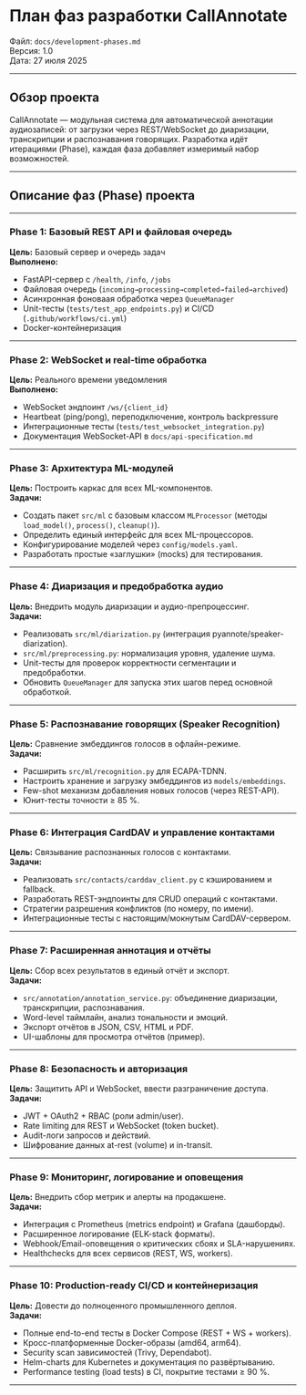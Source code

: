 # План фаз разработки CallAnnotate

Файл: `docs/development-phases.md`  
Версия: 1.0  
Дата: 27 июля 2025  

---

## Обзор проекта

CallAnnotate — модульная система для автоматической аннотации аудиозаписей: от загрузки через REST/WebSocket до диаризации, транскрипции и распознавания говорящих. Разработка идёт итерациями (Phase), каждая фаза добавляет измеримый набор возможностей.

---

## Описание фаз (Phase) проекта

---

### Phase 1: Базовый REST API и файловая очередь
**Цель:** Базовый сервер и очередь задач  
**Выполнено:**
- FastAPI-сервер с `/health`, `/info`, `/jobs`  
- Файловая очередь (`incoming→processing→completed→failed→archived`)  
- Асинхронная фоноваая обработка через `QueueManager`  
- Unit-тесты (`tests/test_app_endpoints.py`) и CI/CD (`.github/workflows/ci.yml`)  
- Docker-контейнеризация  

---

### Phase 2: WebSocket и real-time обработка
**Цель:** Реального времени уведомления  
**Выполнено:**
- WebSocket эндпоинт `/ws/{client_id}`  
- Heartbeat (ping/pong), переподключение, контроль backpressure  
- Интеграционные тесты (`tests/test_websocket_integration.py`)  
- Документация WebSocket-API в `docs/api-specification.md`  

---

### Phase 3: Архитектура ML-модулей  
**Цель:** Построить каркас для всех ML-компонентов.  
**Задачи:**
- Создать пакет `src/ml` с базовым классом `MLProcessor` (методы `load_model()`, `process()`, `cleanup()`).
- Определить единый интерфейс для всех ML-процессоров.
- Конфигурирование моделей через `config/models.yaml`.
- Разработать простые «заглушки» (mocks) для тестирования.

---

### Phase 4: Диаризация и предобработка аудио  
**Цель:** Внедрить модуль диаризации и аудио-препроцессинг.  
**Задачи:**
- Реализовать `src/ml/diarization.py` (интеграция pyannote/speaker-diarization).
- `src/ml/preprocessing.py`: нормализация уровня, удаление шума.
- Unit-тесты для проверок корректности сегментации и предобработки.
- Обновить `QueueManager` для запуска этих шагов перед основной обработкой.

---

### Phase 5: Распознавание говорящих (Speaker Recognition)  
**Цель:** Сравнение эмбеддингов голосов в офлайн-режиме.  
**Задачи:**
- Расширить `src/ml/recognition.py` для ECAPA-TDNN.
- Настроить хранение и загрузку эмбеддингов из `models/embeddings`.
- Few-shot механизм добавления новых голосов (через REST-API).
- Юнит-тесты точности ≥ 85 %.

---

### Phase 6: Интеграция CardDAV и управление контактами  
**Цель:** Связывание распознанных голосов с контактами.  
**Задачи:**
- Реализовать `src/contacts/carddav_client.py` с кэшированием и fallback.
- Разработать REST-эндпоинты для CRUD операций с контактами.
- Стратегии разрешения конфликтов (по номеру, по имени).
- Интеграционные тесты с настоящим/мокнутым CardDAV-сервером.

---

### Phase 7: Расширенная аннотация и отчёты  
**Цель:** Сбор всех результатов в единый отчёт и экспорт.  
**Задачи:**
- `src/annotation/annotation_service.py`: объединение диаризации, транскрипции, распознавания.
- Word-level таймлайн, анализ тональности и эмоций.
- Экспорт отчётов в JSON, CSV, HTML и PDF.
- UI-шаблоны для просмотра отчётов (пример).

---

### Phase 8: Безопасность и авторизация  
**Цель:** Защитить API и WebSocket, ввести разграничение доступа.  
**Задачи:**
- JWT + OAuth2 + RBAC (роли admin/user).
- Rate limiting для REST и WebSocket (token bucket).
- Audit-логи запросов и действий.
- Шифрование данных at-rest (volume) и in-transit.

---

### Phase 9: Мониторинг, логирование и оповещения  
**Цель:** Внедрить сбор метрик и алерты на продакшене.  
**Задачи:**
- Интеграция с Prometheus (metrics endpoint) и Grafana (дашборды).
- Расширенное логирование (ELK-stack форматы).
- Webhook/Email-оповещения о критических сбоях и SLA-нарушениях.
- Healthchecks для всех сервисов (REST, WS, workers).

---

### Phase 10: Production-ready CI/CD и контейнеризация  
**Цель:** Довести до полноценного промышленного деплоя.  
**Задачи:**
- Полные end-to-end тесты в Docker Compose (REST + WS + workers).
- Кросс-платформенные Docker-образы (amd64, arm64).
- Security scan зависимостей (Trivy, Dependabot).
- Helm-charts для Kubernetes и документация по развёртыванию.
- Performance testing (load tests) в CI, покрытие тестами ≥ 90 %.

---
